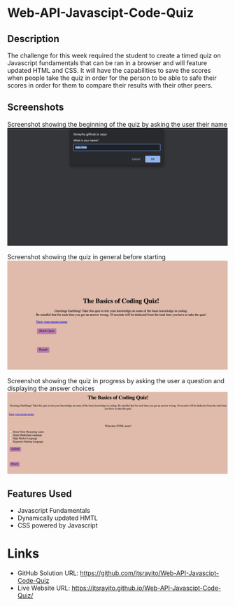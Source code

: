 # Web-API-Javascipt-Code-Quiz
## Description
The challenge for this week required the student to create a timed quiz on Javascript fundamentals that can be ran in a browser and will feature updated HTML and CSS. It will have the capabilities to save the scores when people take the quiz in order for the person to be able to safe their scores in order for them to compare their results with their other peers.
## Screenshots
Screenshot showing the beginning of the quiz by asking the user their name
![Alt text](assets/images/Screenshot%202023-03-20%20at%204.41.09%20PM.png)

Screenshot showing the quiz in general before starting
![Alt text](assets/images/Screenshot%202023-03-20%20at%204.41.56%20PM.png)

Screenshot showing the quiz in progress by asking the user a question and displaying the answer choices
![Alt text](assets/images/Screenshot%202023-03-20%20at%204.42.23%20PM.png)

## Features Used
- Javascript Fundamentals
- Dynamically updated HMTL
- CSS powered by Javascript
# Links
- GitHub Solution URL: https://github.com/itsrayito/Web-API-Javascipt-Code-Quiz
- Live Website URL: https://itsrayito.github.io/Web-API-Javascipt-Code-Quiz/